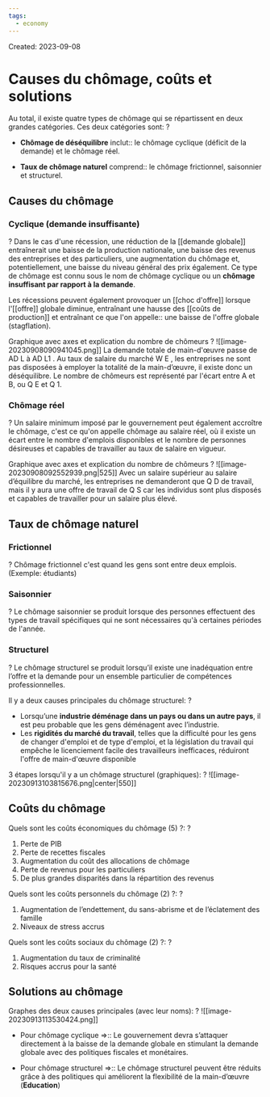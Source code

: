 ```yaml
---
tags:
  - economy
---
```

Created: 2023-09-08

# Causes du chômage, coûts et solutions
Au total, il existe quatre types de chômage qui se répartissent en deux grandes catégories. Ces deux catégories sont:
?
- **Chômage de déséquilibre** inclut:: le chômage cyclique (déficit de la demande) et le chômage réel.
<!--SR:!2024-03-14,112,250-->
- **Taux de chômage naturel** comprend:: le chômage frictionnel, saisonnier et structurel.
<!--SR:!2024-01-31,16,170-->

## Causes du chômage
### Cyclique (demande insuffisante)
?
Dans le cas d'une récession, une réduction de la [[demande globale]] entraînerait une baisse de la production nationale, une baisse des revenus des entreprises et des particuliers, une augmentation du chômage et, potentiellement, une baisse du niveau général des prix également. Ce type de chômage est connu sous le nom de chômage cyclique ou un **chômage insuffisant par rapport à la demande**.
<!--SR:!2024-01-25,30,210-->

Les récessions peuvent également provoquer un [[choc d'offre]] lorsque l'[[offre]] globale diminue, entraînant une hausse des [[coûts de production]] et entraînant ce que l'on appelle:: une baisse de l'offre globale (stagflation).
<!--SR:!2024-01-20,31,230-->

Graphique avec axes et explication du nombre de chômeurs
?
![[image-20230908090941045.png]]
La demande totale de main-d'œuvre passe de AD L à AD L1 . Au taux de salaire du marché W E , les entreprises ne sont pas disposées à employer la totalité de la main-d’œuvre, il existe donc un déséquilibre. Le nombre de chômeurs est représenté par l'écart entre A et B, ou Q E et Q 1.
<!--SR:!2024-01-31,34,230-->

### Chômage réel
?
Un salaire minimum imposé par le gouvernement peut également accroître le chômage, c'est ce qu'on appelle chômage au salaire réel, où il existe un écart entre le nombre d'emplois disponibles et le nombre de personnes désireuses et capables de travailler au taux de salaire en vigueur.
<!--SR:!2024-01-30,16,210-->

Graphique avec axes et explication du nombre de chômeurs
?
![[image-20230908092552939.png|525]]
Avec un salaire supérieur au salaire d’équilibre du marché, les entreprises ne demanderont que Q D de travail, mais il y aura une offre de travail de Q S car les individus sont plus disposés et capables de travailler pour un salaire plus élevé.
<!--SR:!2024-06-05,153,230-->

## Taux de chômage naturel
### Frictionnel
?
Chômage frictionnel c'est quand les gens sont entre deux emplois. (Exemple: étudiants)
<!--SR:!2024-01-21,76,230-->

### Saisonnier
?
Le chômage saisonnier se produit lorsque des personnes effectuent des types de travail spécifiques qui ne sont nécessaires qu'à certaines périodes de l'année.
<!--SR:!2024-04-14,132,250-->

### Structurel
?
Le chômage structurel se produit lorsqu’il existe une inadéquation entre l’offre et la demande pour un ensemble particulier de compétences professionnelles.
<!--SR:!2024-01-21,23,150-->

Il y a deux causes principales du chômage structurel:
?
- Lorsqu’une **industrie déménage dans un pays ou dans un autre pays**, il est peu probable que les gens déménagent avec l’industrie.
- Les **rigidités du marché du travail**, telles que la difficulté pour les gens de changer d'emploi et de type d'emploi, et la législation du travail qui empêche le licenciement facile des travailleurs inefficaces, réduiront l'offre de main-d'œuvre disponible
<!--SR:!2024-03-02,52,202-->

3 étapes lorsqu'il y a un chômage structurel (graphiques):
?
![[image-20230913103815676.png|center|550]]
<!--SR:!2024-03-19,70,162-->

## Coûts du chômage

Quels sont les coûts économiques du chômage (5) ?:
?
1. Perte de PIB
2. Perte de recettes fiscales
3. Augmentation du coût des allocations de chômage
4. Perte de revenus pour les particuliers
5. De plus grandes disparités dans la répartition des revenus
<!--SR:!2024-01-19,11,130-->

Quels sont les coûts personnels du chômage (2) ?:
?
1. Augmentation de l’endettement, du sans-abrisme et de l’éclatement des famille
2. Niveaux de stress accrus
<!--SR:!2024-02-13,34,222-->

Quels sont les coûts sociaux du chômage (2) ?:
?
1. Augmentation du taux de criminalité
2. Risques accrus pour la santé
<!--SR:!2024-01-26,46,222-->

## Solutions au chômage
Graphes des deux causes principales (avec leur noms):
?
![[image-20230913113530424.png]]
<!--SR:!2024-02-03,41,202-->




- Pour chômage cyclique =>:: Le gouvernement devra s’attaquer directement à la baisse de la demande globale en stimulant la demande globale avec des politiques fiscales et monétaires.
<!--SR:!2024-02-04,34,222-->
- Pour chômage structurel =>:: Le chômage structurel peuvent être réduits grâce à des politiques qui améliorent la flexibilité de la main-d’œuvre (**Education**)
<!--SR:!2024-01-26,66,202-->